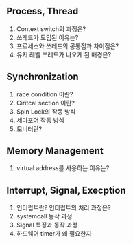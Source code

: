 ## Process, Thread

1. Context switch의 과정은?
2. 쓰레드가 도입된 이유는?
3. 프로세스와 쓰레드의 공통점과 차이점은?
4. 유저 레벨 쓰레드가 나오게 된 배경은?

## Synchronization

1. race condition 이란?
2. Ciritcal section 이란?
3. Spin Lock의 작동 방식
4. 세마포어 작동 방식
5. 모니터란?

## Memory Management

1. virtual address를 사용하는 이유는?

## Interrupt, Signal, Execption

1. 인터럽트란? 인터럽트의 처리 과정은?
2. systemcall 동작 과정
3. Signal 특징과 동작 과정
4. 하드웨어 timer가 왜 필요한지
